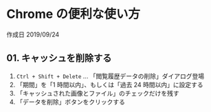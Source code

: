 # Chrome の便利な使い方

作成日 2019/09/24

## 01. キャッシュを削除する

1. `Ctrl + Shift + Delete` ... 「閲覧履歴データの削除」ダイアログ登場
1. 「期間」を「1 時間以内」、もしくは「過去 24 時間以内」に設定する
1. 「キャッシュされた画像とファイル」のチェックだけを残す
1. 「データを削除」ボタンをクリックする
